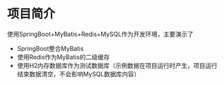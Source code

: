 # 项目简介
使用SpringBoot+MyBatis+Redis+MySQL作为开发环境，主要演示了
- SpringBoot整合MyBatis
- 使用Redis作为MyBatis的二级缓存
- 使用H2内存数据库作为测试数据库（示例数据在项目运行时产生，项目运行结束数据清空，不会影响MySQL数据库内容）
